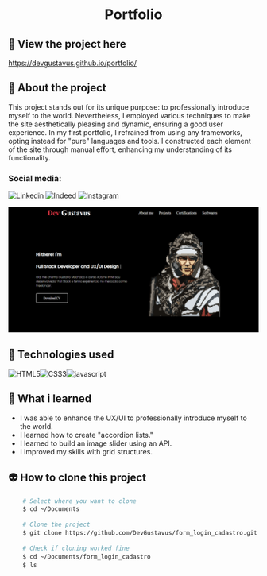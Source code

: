 <h1 align="center">Portfolio</h1>

## 📲 View the project here
<a href="https://devgustavus.github.io/portfolio/">https://devgustavus.github.io/portfolio/</a>

## 📖 About the project
This project stands out for its unique purpose: to professionally introduce myself to the world. Nevertheless, I employed various techniques to make the site aesthetically pleasing and dynamic, ensuring a good user experience. In my first portfolio, I refrained from using any frameworks, opting instead for "pure" languages and tools. I constructed each element of the site through manual effort, enhancing my understanding of its functionality.

### Social media:

[![Linkedin](https://img.shields.io/badge/LinkedIn-0077B5?style=for-the-badge&logo=linkedin&logoColor=white)](https://www.linkedin.com/in/gustavo-machado-pontes-161616286/)
[![Indeed](https://img.shields.io/badge/indeed-003A9B?style=for-the-badge&logo=indeed&logoColor=white)](https://profile.indeed.com/welcome)
[![Instagram](https://img.shields.io/badge/Instagram-%23E4405F.svg?style=for-the-badge&logo=Instagram&logoColor=white)](https://www.instagram.com/devgustavus/)

<img src="Docs/README_assets/portfolio_pg1.png">

## 🦾 Technologies used
<div style="display: flex;">
  
<img alt="HTML5" src="https://img.shields.io/badge/HTML5-E34F26?style=for-the-badge&logo=html5&logoColor=white">
<img alt="CSS3" src="https://img.shields.io/badge/CSS3-1572B6?style=for-the-badge&logo=css3&logoColor=white">
<img alt="javascript" src="https://img.shields.io/badge/JavaScript-F7DF1E?style=for-the-badge&logo=javascript&logoColor=black">

</div>

## 🤔 What i learned
- I was able to enhance the UX/UI to professionally introduce myself to the world.
- I learned how to create "accordion lists."
- I learned to build an image slider using an API.
- I improved my skills with grid structures.

## 👽 How to clone this project

````bash
    # Select where you want to clone
    $ cd ~/Documents
````

````bash
    # Clone the project
    $ git clone https://github.com/DevGustavus/form_login_cadastro.git
````

````bash
    # Check if cloning worked fine
    $ cd ~/Documents/form_login_cadastro
    $ ls
````
